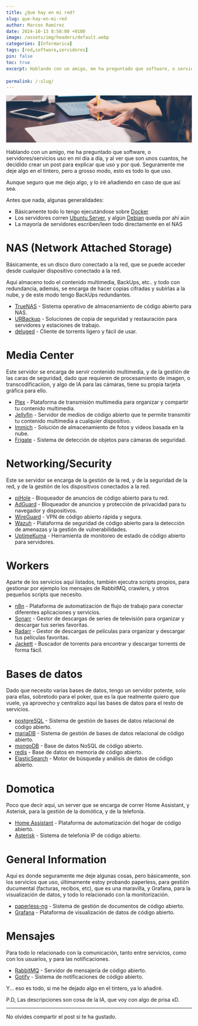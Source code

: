 ```yaml
---
title: ¿Que hay en mi red?
slug: que-hay-en-mi-red
author: Marcos Ramírez
date: 2024-10-13 8:50:00 +0100
image: /assets/img/headers/default.webp
categories: [Informarica]
tags: [red,software,servidores]
pin: false
toc: true
excerpt: Hablando con un amigo, me ha preguntado que software, o servidores/servicios uso en mi día a día, y al ver que son unos cuantos, he decidido crear un post para explicar que uso y por qué. Seguramente me deje algo en el tintero, pero a grosso modo, esto es todo lo que uso.

permalink: /:slug/ 
---
```

![Post Header](/assets/img/headers/default.webp)

Hablando con un amigo, me ha preguntado que software, o servidores/servicios uso en mi día a día, y al ver que son unos cuantos, he decidido crear un post para explicar que uso y por qué. Seguramente me deje algo en el tintero, pero a grosso modo, esto es todo lo que uso.

Aunque seguro que me dejo algo, y lo iré añadiendo en caso de que así sea.

Antes que nada, algunas generalidades:

- Básicamente todo lo tengo ejecutándose sobre [Docker](http://docker.com/)
- Los servidores corren [Ubuntu Server](https://ubuntu.com), y algún [Debian](https://www.debian.org) queda por ahí aún
- La mayoría de servidores escriben/leen todo directamente en el NAS

# NAS (Network Attached Storage)

Básicamente, es un disco duro conectado a la red, que se puede acceder desde cualquier dispositivo conectado a la red.

Aquí almaceno todo el contenido multimedia, BackUps, etc.. y todo con redundancia, además, se encarga de hacer copias cifradas y subirlas a la nube, y de este modo tengo BackUps redundantes.

- [TrueNAS](https://www.truenas.com/) - Sistema operativo de almacenamiento de código abierto para NAS.
- [URBackup](https://www.urbackup.org/) - Soluciones de copia de seguridad y restauración para servidores y estaciones de trabajo.
- [deluged](https://deluge-torrent.org/) - Cliente de torrents ligero y fácil de usar.

# Media Center

Este servidor se encarga de servir contenido multimedia, y de la gestión de las caras de seguridad, dado que requieren de procesamiento de imagen, o transcodificaciíon, y algo de IA para las cámaras, tiene su propia tarjeta gráfica para ello.


- [Plex](https://www.plex.tv/) - Plataforma de transmisión multimedia para organizar y compartir tu contenido multimedia.
- [Jellyfin](https://jellyfin.org/) - Servidor de medios de código abierto que te permite transmitir tu contenido multimedia a cualquier dispositivo.
- [Immich](https://immich.app/) - Solución de almacenamiento de fotos y videos basada en la nube.
- [Frigate](https://frigate.video/) - Sistema de detección de objetos para cámaras de seguridad.

# Networking/Security

Este se servidor se encarga de la gestión de la red, y de la seguridad de la red, y de la gestión de los dispositivos conectados a la red.

- [piHole](https://pi-hole.net/) - Bloqueador de anuncios de código abierto para tu red.
- [AdGuard](https://adguard.com/) - Bloqueador de anuncios y protección de privacidad para tu navegador y dispositivos.
- [WireGuard](https://www.wireguard.com/) - VPN de código abierto rápida y segura.
- [Wazuh](https://www.wazuh.com/) - Plataforma de seguridad de código abierto para la detección de amenazas y la gestión de vulnerabilidades.
- [UptimeKuma](https://github.com/louislam/uptime-kuma) - Herramienta de monitoreo de estado de código abierto para servidores.

# Workers

Aparte de los servicios aquí listados, también ejecutra scripts propios, para gestionar por ejemplo los mensajes de RabbitMQ, crawlers, y otros pequeños scripts que necesito.

- [n8n](https://n8n.io/) - Plataforma de automatización de flujo de trabajo para conectar diferentes aplicaciones y servicios.
- [Sonarr](https://sonarr.tv/) - Gestor de descargas de series de televisión para organizar y descargar tus series favoritas.
- [Radarr](https://radarr.video/) - Gestor de descargas de películas para organizar y descargar tus películas favoritas.
- [Jackett](https://github.com/Jackett/Jackett) - Buscador de torrents para encontrar y descargar torrents de forma fácil.

# Bases de datos

Dado que necesito varias bases de datos, tengo un servidor potente, solo para ellas, sobretodo para el poker, que es la que realmente quiero que vuele, ya aprovecho y centralizo aquí las bases de datos para el resto de servicios.

- [postgreSQL](https://www.postgresql.org/) - Sistema de gestión de bases de datos relacional de código abierto.
- [mariaDB](https://mariadb.org/) - Sistema de gestión de bases de datos relacional de código abierto.
- [mongoDB](https://www.mongodb.com/) - Base de datos NoSQL de código abierto.
- [redis](https://redis.io/) - Base de datos en memoria de código abierto.
- [ElasticSearch](https://www.elastic.co/) - Motor de búsqueda y análisis de datos de código abierto.

# Domotica 

Poco que decir aquí, un server que se encarga de correr Home Assistant, y Asterisk, para la gestión de la domótica, y de la telefonía.

- [Home Assistant](https://www.home-assistant.io/) - Plataforma de automatización del hogar de código abierto.
- [Asterisk](https://www.asterisk.org/) - Sistema de telefonía IP de código abierto.

# General Information

Aquí es donde seguramente me deje algunas cosas, pero básicamente, son los servicios que uso, últimamente estoy probando paperless, para gestión ducumental (facturas, recibos, etc), que es una maravilla, y Grafana, para la visualización de datos, y todo lo relacionado con la monitorización.


- [paperless-ng](https://paperless-ng.readthedocs.io/en/latest/) - Sistema de gestión de documentos de código abierto.
- [Grafana](https://grafana.com/) - Plataforma de visualización de datos de código abierto.


# Mensajes

Para todo lo relacionado con la comunicación, tanto entre servicios, como con los usuarios, y para las notificaciones.

- [RabbitMQ](https://www.rabbitmq.com/) - Servidor de mensajería de código abierto.
- [Gotify](https://gotify.net/) - Sistema de notificaciones de código abierto.


Y... eso es todo, si me he dejado algo en el tintero, ya lo añadiré.

P.D, Las descripciones son cosa de la IA, que voy con algo de prisa xD.


***
No olvides compartir el post si te ha gustado.